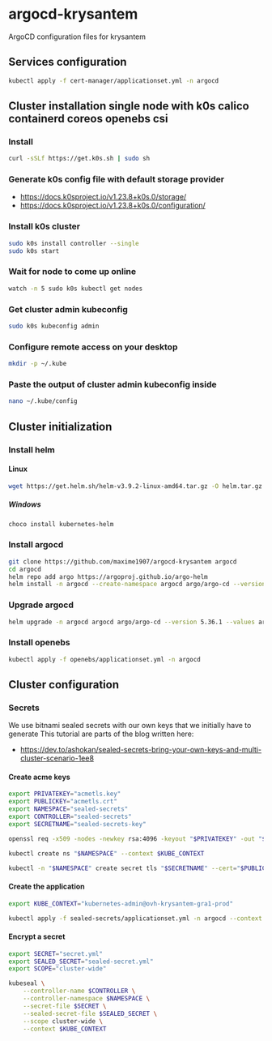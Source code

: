 # argocd-krysantem

ArgoCD configuration files for krysantem

## Services configuration

```bash
kubectl apply -f cert-manager/applicationset.yml -n argocd
```

## Cluster installation single node with k0s calico containerd coreos openebs csi

### Install
```bash
curl -sSLf https://get.k0s.sh | sudo sh
```

### Generate k0s config file with default storage provider
- https://docs.k0sproject.io/v1.23.8+k0s.0/storage/
- https://docs.k0sproject.io/v1.23.8+k0s.0/configuration/

### Install k0s cluster
```bash
sudo k0s install controller --single
sudo k0s start
```

### Wait for node to come up online
```bash
watch -n 5 sudo k0s kubectl get nodes
```

### Get cluster admin kubeconfig
```bash
sudo k0s kubeconfig admin
```

### Configure remote access on your desktop
```bash
mkdir -p ~/.kube
```
### Paste the output of cluster admin kubeconfig inside
```bash
nano ~/.kube/config
```

## Cluster initialization
###  Install helm
#### Linux
```bash
wget https://get.helm.sh/helm-v3.9.2-linux-amd64.tar.gz -O helm.tar.gz && tar -xvf helm.tar.gz && sudo cp linux-amd64/helm /usr/local/bin/helm && chmod +x /usr/local/bin/helm
```
##### Windows
```bash
choco install kubernetes-helm
```

### Install argocd
```bash
git clone https://github.com/maxime1907/argocd-krysantem argocd
cd argocd
helm repo add argo https://argoproj.github.io/argo-helm
helm install -n argocd --create-namespace argocd argo/argo-cd --version 5.36.1 --values argocd/clusters/ovh-krysantem-gra1-prod.yml
```

### Upgrade argocd
```bash
helm upgrade -n argocd argocd argo/argo-cd --version 5.36.1 --values argocd/clusters/ovh-krysantem-gra1-prod.yml --kube-context $KUBE_CONTEXT
```

### Install openebs
```bash
kubectl apply -f openebs/applicationset.yml -n argocd
```

## Cluster configuration
### Secrets
We use bitnami sealed secrets with our own keys that we initially have to generate
This tutorial are parts of the blog written here:
- https://dev.to/ashokan/sealed-secrets-bring-your-own-keys-and-multi-cluster-scenario-1ee8
#### Create acme keys
```bash
export PRIVATEKEY="acmetls.key"
export PUBLICKEY="acmetls.crt"
export NAMESPACE="sealed-secrets"
export CONTROLLER="sealed-secrets"
export SECRETNAME="sealed-secrets-key"

openssl req -x509 -nodes -newkey rsa:4096 -keyout "$PRIVATEKEY" -out "$PUBLICKEY" -subj "/CN=sealed-secret/O=sealed-secret"

kubectl create ns "$NAMESPACE" --context $KUBE_CONTEXT

kubectl -n "$NAMESPACE" create secret tls "$SECRETNAME" --cert="$PUBLICKEY" --key="$PRIVATEKEY" --context $KUBE_CONTEXT
```

#### Create the application
```bash
export KUBE_CONTEXT="kubernetes-admin@ovh-krysantem-gra1-prod"

kubectl apply -f sealed-secrets/applicationset.yml -n argocd --context $KUBE_CONTEXT
```

#### Encrypt a secret
```bash
export SECRET="secret.yml"
export SEALED_SECRET="sealed-secret.yml"
export SCOPE="cluster-wide"

kubeseal \
    --controller-name $CONTROLLER \
    --controller-namespace $NAMESPACE \
    --secret-file $SECRET \
    --sealed-secret-file $SEALED_SECRET \
    --scope cluster-wide \
    --context $KUBE_CONTEXT
```
